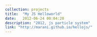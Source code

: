 ```yaml
---
collection: projects
title:  "My JS Helloworld"
date:   2012-06-24 00:04:20
description: "2012, js particle system"
link: "http://marani.github.io/hellojs/"
---
```

